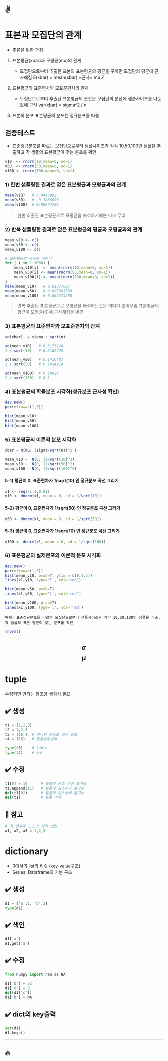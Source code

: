 :v:
---
# 표본과 모집단의 관계
- 추론을 위한 과정
1. 표본평균(xbar)과 모평균(mu)의 관계
    - 모집단으로부터 추출된 표본의 표본평균의 평균을 구하면 모집단의 평균에 근사해짐
    E(xbar) = mean(xbar) =근사= mu
    $\bar{x}$
2. 표본평균의 표준편차와 모표준편차의 관계
    - 모집단으로부터 추출된 표본평균의 분산은 모집단의 분산에 샘플사이즈를 나눈값에 근사
    var(xbar) = sigma^2 / n

3. 표본의 분포
표본평균의 분포는 정규분포를 따름

## 검증테스트
- 표준정규분포를 따르는 모집단으로부터 샘플사이즈가 각각 10,50,100인 샘플을 추출하고 각 샘플의 표본평균이 갖는 분포를 확인
```r
v10  <- rnorm(10,mean=0, sd=1)
v50  <- rnorm(50,mean=0, sd=1)
v100 <- rnorm(100,mean=0, sd=1)
```

### 1) 한번 샘플링한 결과로 얻은 표본평균과 모평균과의 관계
```r
mean(v10)   # 0.8498982
mean(v50)   # -0.1886893
mean(v100)  # 0.09974705
```
>  한번 추출된 표본평균으로 모평균을 해석하기에는 다소 무리

### 2) 반복 샘플링한 결과로 얻은 표본평균의 평균과 모평균과의 관계
```r
mean_v10 <- c() 
mean_v50 <- c() 
mean_v100 <- c()

# 표본평균의 평균을 구한다
for ( i in 1:1000) {
    mean_v10[i]  <- mean(rnorm(10,mean=0, sd=1))
    mean_v50[i] <- mean(rnorm(50,mean=0, sd=1))
    mean_v100[i] <- mean(rnorm(100,mean=0, sd=1))
}
mean(mean_v10)   # 0.01377067
mean(mean_v50)   # 0.005281589
mean(mean_v100)  # 0.002374288
```
> 반복 추출된 표본평균으로 모평균을 해석하는것은 의미가 있어보임
 표본평균의 평균이 모평균(0)에 근사해짐을 발견

### 3) 표본평균의 표준편차와 모표준편차의 관계
```r
sd(xbar)  = sigma / sqrt(n)

sd(mean_v10)   # 0.3175124
1 / sqrt(10)   # 0.3162278

sd(mean_v50)   # 0.1416487
1 / sqrt(50)   # 0.1414214

sd(mean_v100)  # 0.10024
1 / sqrt(100)  # 0.1
```

### 4) 표본평균의 확률분포 시각화(정규분포 근사성 확인)
```r
dev.new()
par(mfrow=c(1,3))

hist(mean_v10)
hist(mean_v50)
hist(mean_v100)
```

### 5) 표본평균의 이론적 분포 시각화
```r
xbar ~ N(mu, (sigma/sqrt(n))^2 )

mean_v10 ~  N(0, (1/sqrt(10)^2)
mean_v50 ~  N(0, (1/sqrt(50)^2)
mean_v100 ~ N(0, (1/sqrt(100)^2)
```

#### 5-1) 평균이 0, 표준편차가 1/sqrt(10) 인 정규분포 곡선 그리기
```r
x1 <- seq(-1,1,0.01)
y10 <- dnorm(x1, mean = 0, sd = 1/sqrt(10))
```

#### 5-2) 평균이 0, 표준편차가 1/sqrt(50) 인 정규분포 곡선 그리기
```r
y50 <- dnorm(x1, mean = 0, sd = 1/sqrt(50))
```

#### 5-3) 평균이 0, 표준편차가 1/sqrt(10) 인 정규분포 곡선 그리기
```r
y100 <- dnorm(x1, mean = 0, sd = 1/sqrt(100))
```

### 6) 표본평균의 실제분포와 이론적 분포 시각화
```r
dev.new()
par(mfrow=c(1,3))
hist(mean_v10, prob=T, ylim = c(0,1.5))
lines(x1,y10, type='l', col='red')

hist(mean_v50, prob=T)
lines(x1,y50, type='l', col='red')

hist(mean_v100, prob=T)
lines(x1,y100, type='l', col='red')
```



```
예제) 표준정규분포를 따르는 모집단으로부터 샘플사이즈가 각각 10,50,100인 샘플을 추출,
각 샘플의 표본 평균이 갖는 분포를 확인
```
```r
rnorm()
```


$$\sigma$$
$$\mu$$
---
# tuple
수정되면 안되는 참조용 생성시 필요

## :heavy_check_mark: 생성
```python
t1 = (1,2,3)
t2 = 1,2,3 
t3 = (10,)  # 하나의 원소를 갖는 튜플
t4 = (10)   # 튜플생성실패

type(t3)    # tuple
type(t4)    # int
```

## :heavy_check_mark: 수정
```python
t1[0] = 10      # 튜플의 원소 수정 불가능
t1.append(11)   # 튜플에 원소추가 불가능
del(t1[0])      # 튜플의 원소삭제 불가능
del(t1)         # 튜플 삭제
```

## :pushpin: 참고
```python
# 각 변수에 1,2,3 각각 삽입
a1, a2, a3 = 1,2,3
```

# dictionary
- R에서의 list와 비슷 (key-value구조)
- Series, Dataframe의 기본 구조

## :heavy_check_mark: 생성
```python
d1 = {'a':1, 'b':2}
type(d1)
```

## :heavy_check_mark: 색인
```python
d1['a']
d1.get('a')
```

## :heavy_check_mark: 수정
```python
from numpy import nan as NA

d1['b'] = 22
d1['c'] = 3
del(d1['c'])
d1['b'] = NA
```

## :heavy_check_mark: dict의 key출력
```python
set(d1)
d1.keys()
```

---
:fire:
---

